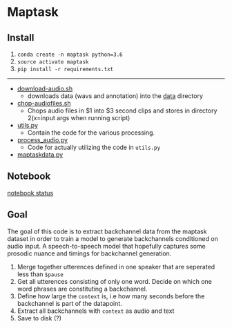 # Maptask

## Install

1. `conda create -n maptask python=3.6`
2. `source activate maptask`
3. `pip install -r requirements.txt`

---------------------

* [download-audio.sh](./download-audio.sh)
  - downloads data (wavs and annotation) into the [data](./data/) directory
* [chop-audiofiles.sh](./chop-audiofiles.sh) 
  - Chops audio files in $1 into $3 second clips and stores in directory $2 ($x=input args when running script)
* [utils.py](./utils.py)
  - Contain the code for the various processing.
* [process\_audio.py](./process_audio.py)
  - Code for actually utilizing the code in `utils.py`
* [maptaskdata.py](./maptaskdata.py)


## Notebook

[notebook status](/notes/programming.ipynb)


## Goal

The goal of this code is to extract backchannel data from the maptask dataset in order
to train a model to generate backchannels conditioned on audio input. A speech-to-speech
model that hopefully captures some prosodic nuance and timings for backchannel generation.

1. Merge together utterences defined in one speaker that are seperated less than `$pause`
2. Get all utterences consisting of only one word. Decide on which one word phrases are
   constituting a backchannel.
3. Define how large the `context` is, i.e how many seconds before the backchannel is part of
   the datapoint.
4. Extract all backchannels with `context` as audio and text
5. Save to disk (?)

